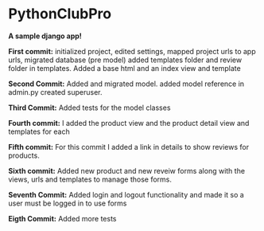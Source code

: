 # PythonClubPro

<b>A sample django app!</b>

<b>First commit:</b> initialized project, edited settings, mapped project urls to app urls, migrated database (pre model) added templates folder and review folder in templates. Added a base html and an index view and template

<b>Second Commit:</b> Added and migrated model. added model reference in admin.py created superuser.

<b>Third Commit:</b> Added tests for the model classes

<b>Fourth commit:</b> I added the product view and the product detail view and templates for each

<b>Fifth commit:</b> For this commit I added a link in details to show reviews for products.

<b>Sixth commit:</b> Added new product and new reveiw forms along with the views, urls and templates to manage those forms.

<b>Seventh Commit:</b> Added login and logout functionality and made it so a user must be logged in to use forms

<b>Eigth Commit:</b> Added more tests
